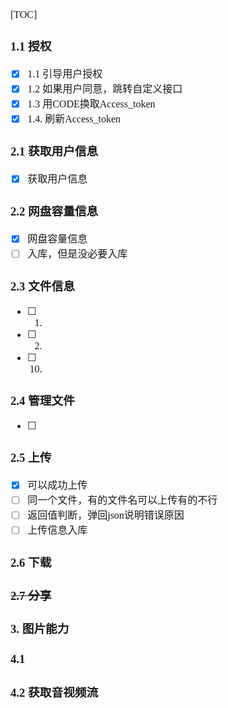 <font face="Simsun" size=3>

[TOC]

### 1.1 授权

- [x] 1.1 引导用户授权
- [x] 1.2 如果用户同意，跳转自定义接口
- [x] 1.3 用CODE换取Access_token
- [x] 1.4. 刷新Access_token

### 2.1 获取用户信息

- [x] 获取用户信息

### 2.2 网盘容量信息

- [x] 网盘容量信息
- [ ] 入库，但是没必要入库

### 2.3 文件信息

- [ ] 1.
- [ ] 2.
- [ ] 10.

### 2.4 管理文件

- [ ]

### 2.5 上传

- [x] 可以成功上传
- [ ] 同一个文件，有的文件名可以上传有的不行
- [ ] 返回值判断，弹回json说明错误原因
- [ ] 上传信息入库

### 2.6 下载

### ~~2.7 分享~~

### 3. 图片能力

### 4.1

### 4.2 获取音视频流

</font>